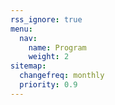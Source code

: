 ```yaml
---
rss_ignore: true
menu:
  nav:
    name: Program
    weight: 2
sitemap:
  changefreq: monthly
  priority: 0.9
---
```

